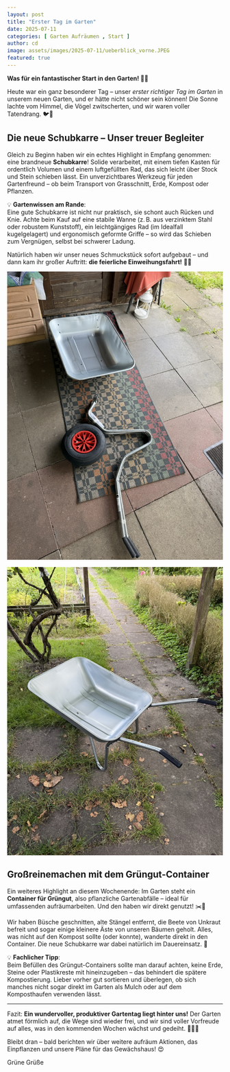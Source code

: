 ```yaml
---
layout: post
title: "Erster Tag im Garten"
date: 2025-07-11
categories: [ Garten Aufräumen , Start ]
author: cd
image: assets/images/2025-07-11/ueberblick_vorne.JPEG
featured: true
---
```


**Was für ein fantastischer Start in den Garten! 🌱🌞**

Heute war ein ganz besonderer Tag – unser *erster richtiger Tag im Garten* in unserem neuen Garten, und er hätte nicht schöner sein können! Die Sonne lachte vom Himmel, die Vögel zwitscherten, und wir waren voller Tatendrang. 🐦💪

## Die neue Schubkarre – Unser treuer Begleiter

Gleich zu Beginn haben wir ein echtes Highlight in Empfang genommen: eine brandneue **Schubkarre**! Solide verarbeitet, mit einem tiefen Kasten für ordentlich Volumen und einem luftgefüllten Rad, das sich leicht über Stock und Stein schieben lässt. Ein unverzichtbares Werkzeug für jeden Gartenfreund – ob beim Transport von Grasschnitt, Erde, Kompost oder Pflanzen.

💡 **Gartenwissen am Rande**:  
Eine gute Schubkarre ist nicht nur praktisch, sie schont auch Rücken und Knie. Achte beim Kauf auf eine stabile Wanne (z. B. aus verzinktem Stahl oder robustem Kunststoff), ein leichtgängiges Rad (im Idealfall kugelgelagert) und ergonomisch geformte Griffe – so wird das Schieben zum Vergnügen, selbst bei schwerer Ladung.

Natürlich haben wir unser neues Schmuckstück sofort aufgebaut – und dann kam ihr großer Auftritt: **die feierliche Einweihungsfahrt!** 🚜🌿

![Schubkarre](/assets/images/2025-07-11/schubkarre_liegt.jpeg)

![Schubkarre](/assets/images/2025-07-11/schubkarre_fertig.jpeg)

## Großreinemachen mit dem Grüngut-Container

Ein weiteres Highlight an diesem Wochenende: Im Garten steht ein **Container für Grüngut**, also pflanzliche Gartenabfälle – ideal für umfassenden aufräumarbeiten. Und den haben wir direkt genutzt! ✂️🍃

Wir haben Büsche geschnitten, alte Stängel entfernt, die Beete von Unkraut befreit und sogar einige kleinere Äste von unseren Bäumen geholt. Alles, was nicht auf den Kompost sollte (oder konnte), wanderte direkt in den Container. Die neue Schubkarre war dabei natürlich im Dauereinsatz. 💚

💡 **Fachlicher Tipp**:  
Beim Befüllen des Grüngut-Containers sollte man darauf achten, keine Erde, Steine oder Plastikreste mit hineinzugeben – das behindert die spätere Kompostierung. Lieber vorher gut sortieren und überlegen, ob sich manches nicht sogar direkt im Garten als Mulch oder auf dem Komposthaufen verwenden lässt.

---

Fazit: **Ein wundervoller, produktiver Gartentag liegt hinter uns!** Der Garten atmet förmlich auf, die Wege sind wieder frei, und wir sind voller Vorfreude auf alles, was in den kommenden Wochen wächst und gedeiht. 🌼🥕🌳

Bleibt dran – bald berichten wir über weitere aufräum Aktionen, das Einpflanzen und unsere Pläne für das Gewächshaus! 😍

Grüne Grüße
